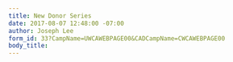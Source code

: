 ```yaml
---
title: New Donor Series
date: 2017-08-07 12:48:00 -07:00
author: Joseph Lee
form_id: 33?CampName=UWCAWEBPAGE00&CADCampName=CWCAWEBPAGE00
body_title: 
---
```


